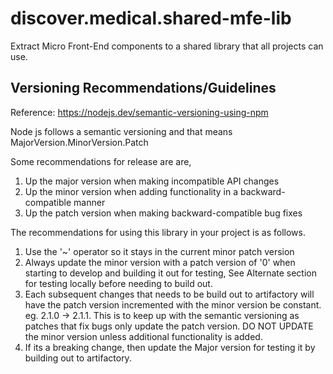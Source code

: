 # discover.medical.shared-mfe-lib
Extract Micro Front-End components to a shared library that all projects can use. 

## Versioning Recommendations/Guidelines
Reference: https://nodejs.dev/semantic-versioning-using-npm

Node js follows a semantic versioning and that means MajorVersion.MinorVersion.Patch

Some recommendations for release are are, 
1. Up the major version when making incompatible API changes
2. Up the minor version when adding functionality in a backward-compatible manner
3. Up the patch version when making backward-compatible bug fixes

The recommendations for using this library in your project is as follows.
1. Use the '~' operator so it stays in the current minor patch version
2. Always update the minor version with a patch version of '0' when starting to develop and building it out for testing, See Alternate section for testing locally before needing to build out.
3. Each subsequent changes that needs to be build out to artifactory will have the patch version incremented with the minor version be constant. eg. 2.1.0 -> 2.1.1. This is to keep up with the semantic versioning as patches that fix bugs only update the patch version. DO NOT UPDATE the minor version unless additional functionality is added.
4. If its a breaking change, then update the Major version for testing it by building out to artifactory.